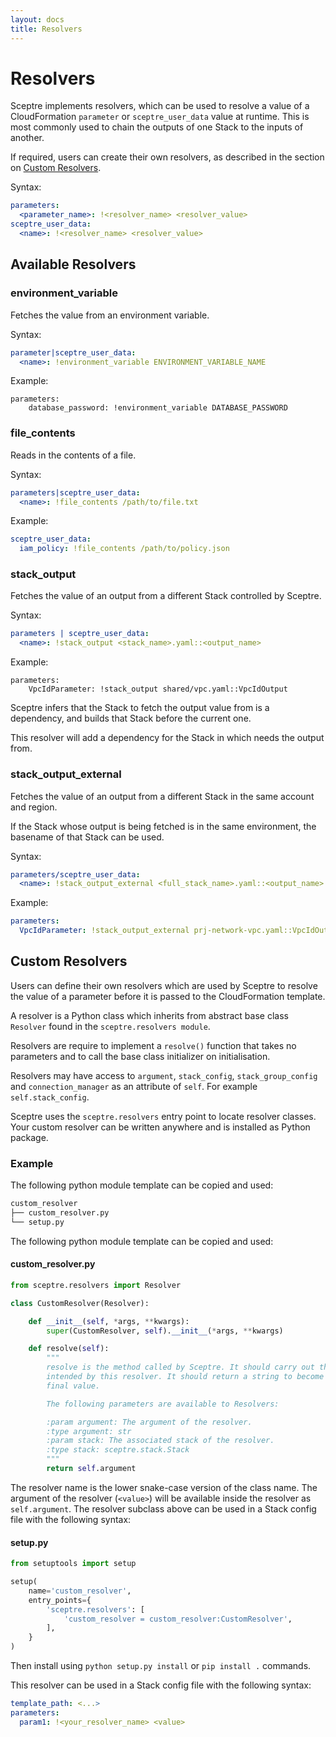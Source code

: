 ```yaml
---
layout: docs
title: Resolvers
---
```


# Resolvers

Sceptre implements resolvers, which can be used to resolve a value of
a CloudFormation `parameter` or `sceptre_user_data` value at runtime. This is
most commonly used to chain the outputs of one Stack to the inputs of another.

If required, users can create their own resolvers, as described in the section
on [Custom Resolvers](#custom-resolvers).

Syntax:

```yaml
parameters:
  <parameter_name>: !<resolver_name> <resolver_value>
sceptre_user_data:
  <name>: !<resolver_name> <resolver_value>
```

## Available Resolvers

### environment_variable

Fetches the value from an environment variable.

Syntax:

```yaml
parameter|sceptre_user_data:
  <name>: !environment_variable ENVIRONMENT_VARIABLE_NAME
```

Example:

```
parameters:
    database_password: !environment_variable DATABASE_PASSWORD
```

### file_contents

Reads in the contents of a file.

Syntax:

```yaml
parameters|sceptre_user_data:
  <name>: !file_contents /path/to/file.txt
```

Example:

```yaml
sceptre_user_data:
  iam_policy: !file_contents /path/to/policy.json
```

### stack_output

Fetches the value of an output from a different Stack controlled by Sceptre.

Syntax:

```yaml
parameters | sceptre_user_data:
  <name>: !stack_output <stack_name>.yaml::<output_name>
```

Example:

```
parameters:
    VpcIdParameter: !stack_output shared/vpc.yaml::VpcIdOutput
```

Sceptre infers that the Stack to fetch the output value from is a dependency,
and builds that Stack before the current one.

This resolver will add a dependency for the Stack in which needs the output
from.

### stack_output_external

Fetches the value of an output from a different Stack in the same account and
region.

If the Stack whose output is being fetched is in the same environment, the
basename of that Stack can be used.

Syntax:

```yaml
parameters/sceptre_user_data:
  <name>: !stack_output_external <full_stack_name>.yaml::<output_name>
```

Example:

```yaml
parameters:
  VpcIdParameter: !stack_output_external prj-network-vpc.yaml::VpcIdOutput
```

## Custom Resolvers

Users can define their own resolvers which are used by Sceptre to resolve the
value of a parameter before it is passed to the CloudFormation template.

A resolver is a Python class which inherits from abstract base class `Resolver`
found in the `sceptre.resolvers module`.

Resolvers are require to implement a `resolve()` function that takes no
parameters and to call the base class initializer on initialisation.

Resolvers may have access to `argument`, `stack_config`, `stack_group_config`
and `connection_manager` as an attribute of `self`. For example
`self.stack_config`.

Sceptre uses the `sceptre.resolvers` entry point to locate resolver classes.
Your custom resolver can be written anywhere and is installed as Python
package.

### Example

The following python module template can be copied and used:

```bash
custom_resolver
├── custom_resolver.py
└── setup.py
```

The following python module template can be copied and used:

#### custom_resolver.py

```python
from sceptre.resolvers import Resolver

class CustomResolver(Resolver):

    def __init__(self, *args, **kwargs):
        super(CustomResolver, self).__init__(*args, **kwargs)

    def resolve(self):
        """
        resolve is the method called by Sceptre. It should carry out the work
        intended by this resolver. It should return a string to become the
        final value.

        The following parameters are available to Resolvers:

        :param argument: The argument of the resolver.
        :type argument: str
        :param stack: The associated stack of the resolver.
        :type stack: sceptre.stack.Stack
        """
        return self.argument
```

The resolver name is the lower snake-case version of the class name. The
argument of the resolver (`<value>`) will be available inside the resolver as
`self.argument`. The resolver subclass above can be used in a Stack config file
with the following syntax:

#### setup.py

```python
from setuptools import setup

setup(
    name='custom_resolver',
    entry_points={
        'sceptre.resolvers': [
            'custom_resolver = custom_resolver:CustomResolver',
        ],
    }
)
```

Then install using `python setup.py install` or `pip install .` commands.

This resolver can be used in a Stack config file with the following syntax:

```yaml
template_path: <...>
parameters:
  param1: !<your_resolver_name> <value>
```

